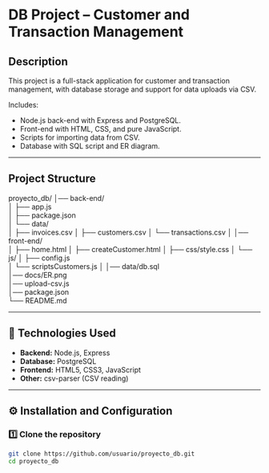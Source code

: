 # DB Project – Customer and Transaction Management

## Description
This project is a full-stack application for customer and transaction management, with database storage and support for data uploads via CSV.

Includes:
- Node.js back-end with Express and PostgreSQL.
- Front-end with HTML, CSS, and pure JavaScript.
- Scripts for importing data from CSV.
- Database with SQL script and ER diagram.

---

## Project Structure

  proyecto_db/
  │── back-end/                
  │   ├── app.js              
  │   ├── package.json         
  │   └── data/               
  │       ├── invoices.csv
  │       ├── customers.csv
  │       └── transactions.csv
  │
  │── front-end/              
  │   ├── home.html
  │   ├── createCustomer.html
  │   ├── css/style.css
  │   └── js/
  │       ├── config.js        
  │       └── scriptsCustomers.js
  │
  │── data/db.sql              
  │── docs/ER.png              
  │── upload-csv.js             
  │── package.json             
  └── README.md

---

## 🚀 Technologies Used
- **Backend:** Node.js, Express
- **Database:** PostgreSQL
- **Frontend:** HTML5, CSS3, JavaScript
- **Other:** csv-parser (CSV reading)

---

## ⚙️ Installation and Configuration

### 1️⃣ Clone the repository
```bash
git clone https://github.com/usuario/proyecto_db.git
cd proyecto_db
